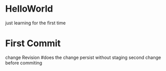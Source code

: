 # HelloWorld
just learning for the first time
# First Commit
 change
 Revision
#does the change persist without staging
 second change before commiting

